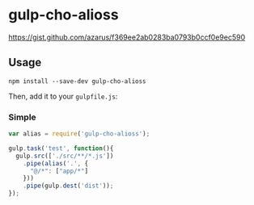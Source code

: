 # gulp-cho-alioss
https://gist.github.com/azarus/f369ee2ab0283ba0793b0ccf0e9ec590

## Usage

```shell
npm install --save-dev gulp-cho-alioss
```

Then, add it to your `gulpfile.js`:

### Simple
```javascript
var alias = require('gulp-cho-alioss');

gulp.task('test', function(){
  gulp.src(['./src/**/*.js'])
    .pipe(alias('.', {
      "@/*": ["app/*"]
    }))
    .pipe(gulp.dest('dist'));
});
```
